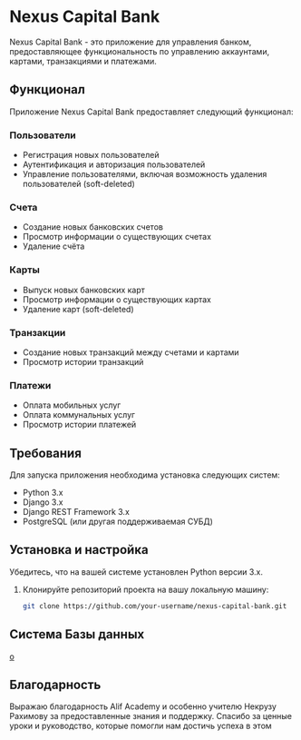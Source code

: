# Nexus Capital Bank

Nexus Capital Bank - это приложение для управления банком, предоставляющее функциональность по управлению аккаунтами, картами, транзакциями и платежами.

## Функционал

Приложение Nexus Capital Bank предоставляет следующий функционал:

### Пользователи

- Регистрация новых пользователей
- Аутентификация и авторизация пользователей
- Управление пользователями, включая возможность удаления пользователей (soft-deleted)

### Cчета

- Создание новых банковских счетов
- Просмотр информации о существующих счетах
- Удаление счёта

### Карты

- Выпуск новых банковских карт
- Просмотр информации о существующих картах
- Удаление карт (soft-deleted)

### Транзакции

- Создание новых транзакций между счетами и картами
- Просмотр истории транзакций

### Платежи

- Оплата мобильных услуг
- Оплата коммунальных услуг
- Просмотр истории платежей

## Требования

Для запуска приложения необходима установка следующих систем:

- Python 3.x
- Django 3.x
- Django REST Framework 3.x
- PostgreSQL (или другая поддерживаемая СУБД)

## Установка и настройка

Убедитесь, что на вашей системе установлен Python версии 3.x.

1. Клонируйте репозиторий проекта на вашу локальную машину:
   ```bash
   git clone https://github.com/your-username/nexus-capital-bank.git

## Cистема Базы данных 
   [о](bd.png)
   
## Благодарность 

Выражаю благодарность Alif Academy и особенно учителю Некрузу Рахимову за предоставленные знания и поддержку. 
Спасибо за ценные уроки и руководство, которые помогли нам достичь успеха в этом

